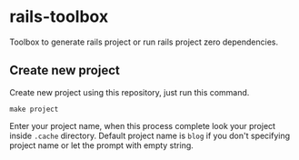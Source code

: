 # rails-toolbox

Toolbox to generate rails project or run rails project zero dependencies.

## Create new project 

Create new project using this repository, just run this command.  

```shell
make project
```

Enter your project name, when this process complete look your project inside `.cache` directory. Default project name is `blog` if you don't specifying project name or let the prompt with empty string.  

